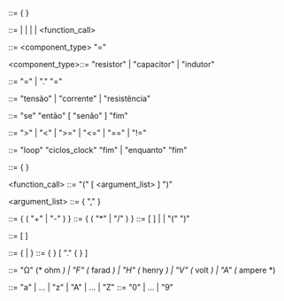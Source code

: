 <program>       ::= { <statement> }

<statement>     ::= <declaration>
                  | <assignment>
                  | <conditional>
                  | <loop>
                  | <function_call>

<declaration>   ::= <component_type> <identifier> "=" <value>

<component_type>::= "resistor"
                  | "capacitor"
                  | "indutor"

<assignment>    ::= <identifier> "=" <expression>
                  | <identifier> "." <property> "=" <expression>

<property>      ::= "tensão"
                  | "corrente"
                  | "resistência"

<conditional>   ::= "se" <expression> <relop> <expression> "então"
                      <block>
                   [ "senão" <block> ]
                   "fim"

<relop>         ::= ">" | "<" | ">=" | "<=" | "==" | "!="

<loop>          ::= "loop" <number> "ciclos_clock" <block> "fim"
                  | "enquanto" <expression> <relop> <expression> <block> "fim"

<block>         ::= <statement> { <statement> }

<function_call> ::= <identifier> "(" [ <argument_list> ] ")"

<argument_list> ::= <expression> { "," <expression> }

<expression>    ::= <term> { ( "+" | "-" ) <term> }
<term>          ::= <factor> { ( "*" | "/" ) <factor> }
<factor>        ::= <number> [ <unit> ]
                  | <identifier>
                  | "(" <expression> ")"

<value>         ::= <number> [ <unit> ]

<identifier>    ::= <letter> { <letter> | <digit> }
<number>        ::= <digit> { <digit> } [ "." <digit> { <digit> } ]

<unit>          ::= "Ω"    (* ohm *)
                  | "F"    (* farad *)
                  | "H"    (* henry *)
                  | "V"    (* volt *)
                  | "A"    (* ampere *)

<letter>        ::= "a" | … | "z" | "A" | … | "Z"
<digit>         ::= "0" | … | "9"
